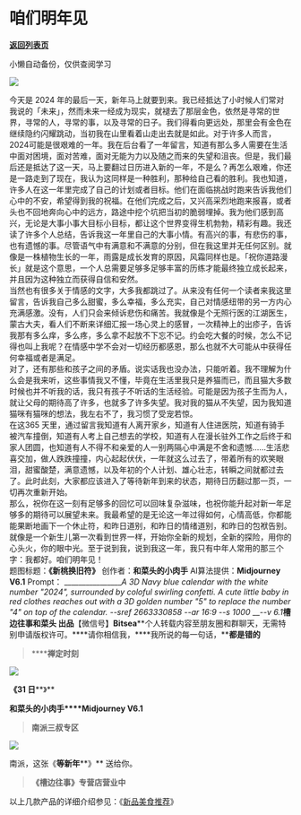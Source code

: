 # 咱们明年见

[**返回列表页**](/gzh/槽边往事)

小懒自动备份，仅供查阅学习

![](https://mmbiz.qpic.cn/mmbiz_jpg/Ia6gU9JNtkqlE01gTYUTFgtfD6J7g61aibgUnFvfS87PrlRxHAKsx85n7tmrNariax5racM6cuKFMoI4a7kPVouQ/640?wx_fmt=jpeg&from;=appmsg)

今天是 2024
年的最后一天，新年马上就要到来。我已经抵达了小时候人们常对我说的「未来」，然而未来一经成为现实，就褪去了那层金色，依然是寻常的世界，寻常的人，寻常的事，以及寻常的日子。我们得看向更远处，那里会有金色在继续隐约闪耀跳动，当初我在山里看着山走出去就是如此。对于许多人而言，2024可能是很艰难的一年。我在后台看了一年留言，知道有那么多人需要在生活中面对困境，面对苦难，面对无能为力以及随之而来的失望和沮丧。但是，我们最后还是抵达了这一天，马上要翻过日历进入新的一年，不是么？再怎么艰难，你还是一路走到了现在，我认为这同样是一种胜利，那种给自己看的胜利。我也知道，许多人在这一年里完成了自己的计划或者目标。他们在面临挑战时跑来告诉我他们心中的不安，希望得到我的祝福。在他们完成之后，又兴高采烈地跑来报喜，或者头也不回地奔向心中的远方，路途中挖个坑把当初的脆弱埋掉。我为他们感到高兴，无论是大事小事大目标小目标，都让这个世界变得生机勃勃，精彩有趣。我还读了许多个人总结，告诉我这一年里自己的大事小情。有高兴的事，有悲伤的事，也有遗憾的事。尽管语气中有满意和不满意的分别，但在我这里并无任何区别。就像是一株植物生长的一年，雨露是成长发育的原因，风霜同样也是。「祝你道路漫长」就是这个意思，一个人总需要足够多足够丰富的历练才能最终独立成长起来，并且因为这种独立而获得自信和安然。  
当然也有很多关于情感的文字，大多我都跳过了。从来没有任何一个读者来我这里留言，告诉我自己多么甜蜜，多么幸福，多么充实，自己对情感纽带的另一方内心充满感激。没有，人们只会来倾诉悲伤和痛苦。我就像是个无照行医的江湖医生，蒙古大夫，看人们不断来详细汇报一场心灵上的感冒，一次精神上的出疹子，告诉我那有多么痒，多么疼，多么拿不起放不下忘不记。约会吃大餐的时候，怎么不记得也叫上我呢？在情感中学不会对一切经历都感恩，那么也就不大可能从中获得任何幸福或者是满足。  
对了，还有那些和孩子之间的矛盾。说实话我也没办法，只能听着。我不理解为什么会是我来听，这些事情我又不懂，毕竟在生活里我只是养猫而已，而且猫大多数时候也并不听我的话，我只有孩子不听话的生活经验。可能是因为孩子生而为人，就让父母的期待高了许多，也就多了许多失望。我对我的猫从不失望，因为我知道猫咪有猫咪的想法，我左右不了，我习惯了受宠若惊。  
在这365
天里，通过留言我知道有人离开家乡，知道有人住进医院，知道有骑手被汽车撞倒，知道有人考上自己想去的学校，知道有人在漫长驻外工作之后终于和家人团圆，也知道有人不得不和亲爱的人一别两隔心中满是不舍和遗憾......生活悲喜交加，做人跌跌撞撞，内心起起伏伏，一年就这么过去了，带着所有的欢笑眼泪，甜蜜酸楚，满意遗憾，以及年初的个人计划、雄心壮志，转瞬之间就都过去了。此时此刻，大家都应该进入了等待新年到来的状态，期待日历翻过那一页，一切再次重新开始。  
那么，祝你在这一刻有足够多的回忆可以回味复杂滋味，也祝你能升起对新一年足够多的期待可以展望未来。我最希望的是无论这一年过得如何，心情高低，你都能能果断地画下一个休止符，和昨日道别，和昨日的情绪道别，和昨日的包袱告别。就像是一个新生儿第一次看到世界一样，开始你全新的规划，全新的探险，用你的心头火，你的眼中光。至于说到我，说到我这一年，我只有中年人常用的那三个字：我都好。咱们明年见！  
题图标题：**《新桃换旧符》** 创作者：**和菜头的小肉手** AI算法提供：**Midjourney V6.1** Prompt：
_________________A 3D Navy blue calendar with the white number "2024",
surrounded by coloful swirling confetti. A cute little baby in red clothes
reaches out with a 3D golden number "5" to replace the number "4" on top of
the calendar. --sref 2663330858 --ar 16:9 --s 1000_ ___\--v 6.1_**槽边往事****和菜头
出品******【微信号】****Bitsea******个人转载内容至朋友圈和群聊天，无需特别申请版权许可。****请你相信我，****我所说的每一句话，****都是错的**

> ******禅定时刻**

![](https://mmbiz.qpic.cn/mmbiz_jpg/Ia6gU9JNtkqlE01gTYUTFgtfD6J7g61aHOZ1QM9LgarPxPVQuyOLA8Wjp2HpYkZbibmlFjhK4PzY5KtPJuVseOg/640?wx_fmt=jpeg&from;=appmsg)

**《31 日****》**

**和菜头的小肉手****Midjourney V6.1**

> **南派三叔专区**

![](https://mmbiz.qpic.cn/mmbiz_jpg/Ia6gU9JNtkqlE01gTYUTFgtfD6J7g61aGxmlZmEEdwjdJv1VG3AFWTj8k6nUlNnTuLCjy07SmQcDOa5u6bv8Uw/640?wx_fmt=jpeg&from;=appmsg)

南派，这张《**等新年****》** 送给你。

> **《槽边往事》专营店营业中**

以上几款产品的详细介绍参见：《[新品美食推荐](https://mp.weixin.qq.com/s?__biz=MjM5MjAzODU2MA==&mid=2652801681&idx=1&sn=14620ec952928e23d02fc38dcf3acdeb&scene=21#wechat_redirect)》

  

